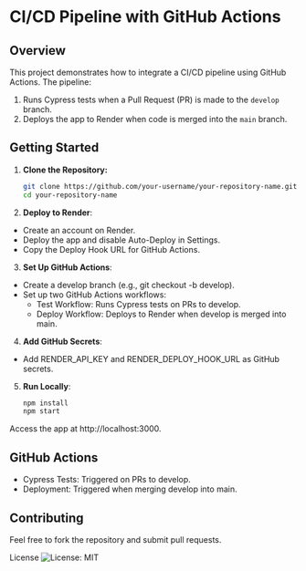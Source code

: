 # CI/CD Pipeline with GitHub Actions

## Overview

This project demonstrates how to integrate a CI/CD pipeline using GitHub Actions. The pipeline:
1. Runs Cypress tests when a Pull Request (PR) is made to the `develop` branch.
2. Deploys the app to Render when code is merged into the `main` branch.

## Getting Started

1. **Clone the Repository:**
   ```bash
   git clone https://github.com/your-username/your-repository-name.git
   cd your-repository-name

2. **Deploy to Render**:
- Create an account on Render.
- Deploy the app and disable Auto-Deploy in Settings.
- Copy the Deploy Hook URL for GitHub Actions.

3. **Set Up GitHub Actions**:
- Create a develop branch (e.g., git checkout -b develop).
- Set up two GitHub Actions workflows:
    - Test Workflow: Runs Cypress tests on PRs to develop.
    - Deploy Workflow: Deploys to Render when develop is merged into main.

4. **Add GitHub Secrets**:
- Add RENDER_API_KEY and RENDER_DEPLOY_HOOK_URL as GitHub secrets.

5. **Run Locally**:

   ```bash
   npm install
   npm start

Access the app at http://localhost:3000.

## GitHub Actions

- Cypress Tests: Triggered on PRs to develop.
- Deployment: Triggered when merging develop into main.

## Contributing
Feel free to fork the repository and submit pull requests.

License
![License: MIT](https://img.shields.io/badge/License-MIT-yellow.svg)